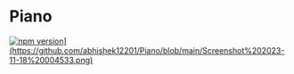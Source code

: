 <h1>Piano</h1>
<a href="[https://www.npmjs.com/package/color-calendar](https://abhishek12201.github.io/Piano/)">
    <img src="[https://img.shields.io/npm/v/color-calendar?style=flat-square" alt="npm version](https://github.com/abhishek12201/Piano/blob/main/Screenshot%202023-11-18%20004533.png)" />
</a>

